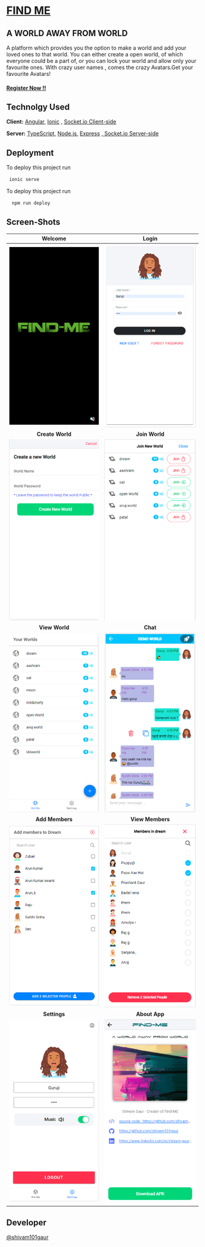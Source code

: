 
#       **[FIND ME](https://find-me0.web.app)**  
## A WORLD AWAY FROM WORLD
A platform which provides you the option to make a world and add your loved ones to that world.
You can either create a open world, of which everyone could be a part of, or you can lock your world and allow only your favourite ones.
With crazy user names , comes the crazy Avatars.Get your favourite Avatars! 
#### **[Register Now !! ](https://find-me0.web.app)**



## Technolgy Used

**Client:** [Angular](https://angular.io/), [Ionic](https://ionicframework.com/docs/angular/overview) ,  [Socket.io Client-side](https://socket.io/docs/v4/client-api/)

**Server:** [TypeScript](https://www.typescriptlang.org/), [ Node.js](https://nodejs.org/en/docs/), [Express](https://www.npmjs.com/package/express) ,[ Socket.io Server-side](https://socket.io/docs/v4/server-api/)

  
## Deployment
 To deploy this project run
 
```bash
 ionic serve
```

To deploy this project run

```bash
  npm run deploy
```

  


## Screen-Shots

**Welcome**       |  **Login**
:-------------------------:|:-------------------------:
![App Screenshot](src/assets/screen-shots/welcome.png)|![App Screenshot](src/assets/screen-shots/login.png)
**Create World**         |  **Join World**
![App Screenshot](src/assets/screen-shots/createworld.png)|![App Screenshot](src/assets/screen-shots/joinworld.png)
**View World**          |  **Chat** 
![App Screenshot](src/assets/screen-shots/worlds.png)|![App Screenshot](src/assets/screen-shots/chat.png)
**Add Members**         |  **View Members** 
![App Screenshot](src/assets/screen-shots/addmember.png)|![App Screenshot](src/assets/screen-shots/viewmembers.png)
**Settings** | **About App**
![App Screenshot](src/assets/screen-shots/settings.png)|![App Screenshot](src/assets/screen-shots/aboutapp.png)

## Developer
[@shivam101gaur](https://www.github.com/shivam101gaur)
  
  